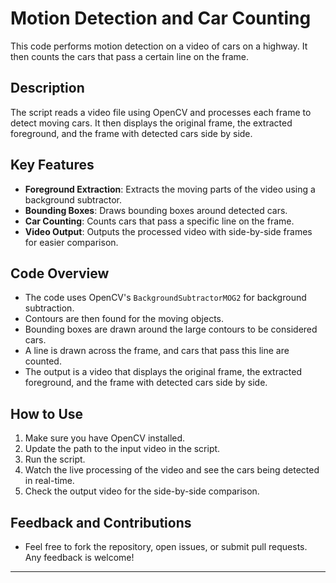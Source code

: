 
# Motion Detection and Car Counting

This code performs motion detection on a video of cars on a highway. It then counts the cars that pass a certain line on the frame.

## Description

The script reads a video file using OpenCV and processes each frame to detect moving cars. It then displays the original frame, the extracted foreground, and the frame with detected cars side by side.

## Key Features

- **Foreground Extraction**: Extracts the moving parts of the video using a background subtractor.
- **Bounding Boxes**: Draws bounding boxes around detected cars.
- **Car Counting**: Counts cars that pass a specific line on the frame.
- **Video Output**: Outputs the processed video with side-by-side frames for easier comparison.

## Code Overview

- The code uses OpenCV's `BackgroundSubtractorMOG2` for background subtraction.
- Contours are then found for the moving objects.
- Bounding boxes are drawn around the large contours to be considered cars.
- A line is drawn across the frame, and cars that pass this line are counted.
- The output is a video that displays the original frame, the extracted foreground, and the frame with detected cars side by side.

## How to Use

1. Make sure you have OpenCV installed.
2. Update the path to the input video in the script.
3. Run the script.
4. Watch the live processing of the video and see the cars being detected in real-time.
5. Check the output video for the side-by-side comparison.

## Feedback and Contributions

- Feel free to fork the repository, open issues, or submit pull requests. Any feedback is welcome!
---

